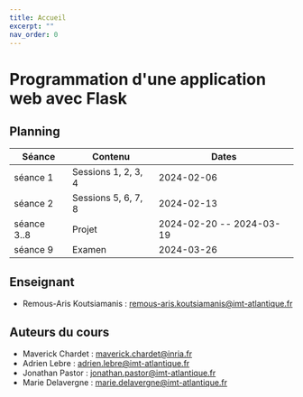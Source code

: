 ```yaml
---
title: Accueil
excerpt: ""
nav_order: 0
---
```


# Programmation d'une application web avec Flask

<!-- **Soutenances en B218 !** -->

## Planning

| Séance      | Contenu              | Dates                    |
|-------------|----------------------|--------------------------|
| séance 1    | Sessions 1, 2, 3, 4  | 2024-02-06               |
| séance 2    | Sessions 5, 6, 7, 8  | 2024-02-13               |
| séance 3..8 | Projet               | 2024-02-20 -- 2024-03-19 |
| séance 9    | Examen               | 2024-03-26               |


## Enseignant

- Remous-Aris Koutsiamanis : remous-aris.koutsiamanis@imt-atlantique.fr

## Auteurs du cours

- Maverick Chardet : maverick.chardet@inria.fr
- Adrien Lebre : adrien.lebre@imt-atlantique.fr
- Jonathan Pastor : jonathan.pastor@imt-atlantique.fr
- Marie Delavergne : marie.delavergne@imt-atlantique.fr

